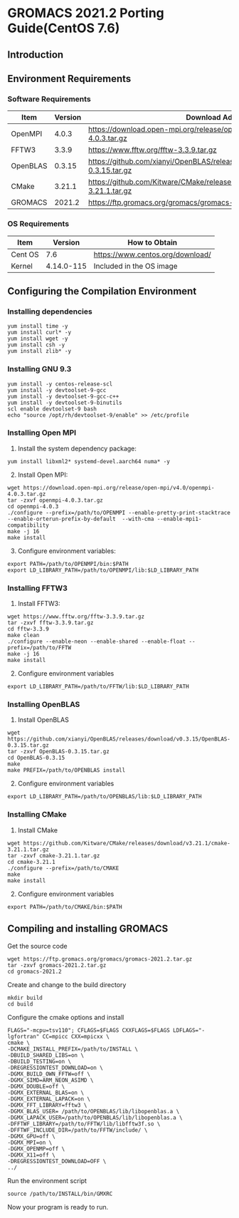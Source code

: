# GROMACS 2021.2 Porting Guide(CentOS 7.6)

## Introduction

## Environment Requirements

### Software Requirements

| Item     | Version | Download Address                                             |
| -------- | ------- | ------------------------------------------------------------ |
| OpenMPI  | 4.0.3   | https://download.open-mpi.org/release/open-mpi/v4.0/openmpi-4.0.3.tar.gz |
| FFTW3    | 3.3.9   | https://www.fftw.org/fftw-3.3.9.tar.gz                       |
| OpenBLAS | 0.3.15  | https://github.com/xianyi/OpenBLAS/releases/download/v0.3.15/OpenBLAS-0.3.15.tar.gz |
| CMake    | 3.21.1  | https://github.com/Kitware/CMake/releases/download/v3.21.1/cmake-3.21.1.tar.gz |
| GROMACS  | 2021.2  | https://ftp.gromacs.org/gromacs/gromacs-2021.2.tar.gz        |

### OS Requirements

| Item    | Version    | How to Obtain                    |
| ------- | ---------- | -------------------------------- |
| Cent OS | 7.6        | https://www.centos.org/download/ |
| Kernel  | 4.14.0-115 | Included in the OS image         |

## Configuring the Compilation Environment

### Installing dependencies


```shell
yum install time -y
yum install curl* -y
yum install wget -y
yum install csh -y
yum install zlib* -y
```

### Installing GNU 9.3


```shell
yum install -y centos-release-scl
yum install -y devtoolset-9-gcc
yum install -y devtoolset-9-gcc-c++
yum install -y devtoolset-9-binutils
scl enable devtoolset-9 bash
echo "source /opt/rh/devtoolset-9/enable" >> /etc/profile
```

### Installing Open MPI

1. Install the system dependency package:


```shell
yum install libxml2* systemd-devel.aarch64 numa* -y
```

2. Install Open MPI:


```shell
wget https://download.open-mpi.org/release/open-mpi/v4.0/openmpi-4.0.3.tar.gz
tar -zxvf openmpi-4.0.3.tar.gz
cd openmpi-4.0.3
./configure --prefix=/path/to/OPENMPI --enable-pretty-print-stacktrace --enable-orterun-prefix-by-default  --with-cma --enable-mpi1-compatibility
make -j 16
make install
```

3. Configure environment variables:


```shell
export PATH=/path/to/OPENMPI/bin:$PATH
export LD_LIBRARY_PATH=/path/to/OPENMPI/lib:$LD_LIBRARY_PATH
```

### Installing FFTW3

1. Install FFTW3:

```shell
wget https://www.fftw.org/fftw-3.3.9.tar.gz
tar -zxvf fftw-3.3.9.tar.gz
cd fftw-3.3.9
make clean
./configure --enable-neon --enable-shared --enable-float --prefix=/path/to/FFTW
make -j 16
make install
```

2. Configure environment variables

```shell
export LD_LIBRARY_PATH=/path/to/FFTW/lib:$LD_LIBRARY_PATH
```

### Installing OpenBLAS

1. Install OpenBLAS

```shell
wget https://github.com/xianyi/OpenBLAS/releases/download/v0.3.15/OpenBLAS-0.3.15.tar.gz
tar -zxvf OpenBLAS-0.3.15.tar.gz
cd OpenBLAS-0.3.15
make
make PREFIX=/path/to/OPENBLAS install
```

2. Configure environment variables

```shell
export LD_LIBRARY_PATH=/path/to/OPENBLAS/lib:$LD_LIBRARY_PATH
```

### Installing CMake

1. Install CMake

```shell
wget https://github.com/Kitware/CMake/releases/download/v3.21.1/cmake-3.21.1.tar.gz
tar -zxvf cmake-3.21.1.tar.gz
cd cmake-3.21.1
./configure --prefix=/path/to/CMAKE
make
make install
```

2. Configure environment variables

```shell
export PATH=/path/to/CMAKE/bin:$PATH
```

## Compiling and installing GROMACS

Get the source code

```shell
wget https://ftp.gromacs.org/gromacs/gromacs-2021.2.tar.gz
tar -zxvf gromacs-2021.2.tar.gz
cd gromacs-2021.2
```

Create and change to the build directory

```shell
mkdir build
cd build
```

Configure the cmake options and install

```shell
FLAGS="-mcpu=tsv110"; CFLAGS=$FLAGS CXXFLAGS=$FLAGS LDFLAGS="-lgfortran" CC=mpicc CXX=mpicxx \
cmake \
-DCMAKE_INSTALL_PREFIX=/path/to/INSTALL \
-DBUILD_SHARED_LIBS=on \
-DBUILD_TESTING=on \
-DREGRESSIONTEST_DOWNLOAD=on \
-DGMX_BUILD_OWN_FFTW=off \
-DGMX_SIMD=ARM_NEON_ASIMD \
-DGMX_DOUBLE=off \
-DGMX_EXTERNAL_BLAS=on \
-DGMX_EXTERNAL_LAPACK=on \
-DGMX_FFT_LIBRARY=fftw3 \
-DGMX_BLAS_USER= /path/to/OPENBLAS/lib/libopenblas.a \
-DGMX_LAPACK_USER=/path/to/OPENBLAS/lib/libopenblas.a \
-DFFTWF_LIBRARY=/path/to/FFTW/lib/libfftw3f.so \
-DFFTWF_INCLUDE_DIR=/path/to/FFTW/include/ \
-DGMX_GPU=off \
-DGMX_MPI=on \
-DGMX_OPENMP=off \
-DGMX_X11=off \
-DREGRESSIONTEST_DOWNLOAD=OFF \
../
```

Run the environment script

```shell
source /path/to/INSTALL/bin/GMXRC
```

Now your program is ready to run.
